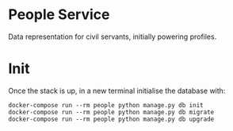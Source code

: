 # People Service

Data representation for civil servants, initially powering profiles.

# Init

Once the stack is up, in a new terminal initialise the database with:

    docker-compose run --rm people python manage.py db init
    docker-compose run --rm people python manage.py db migrate
    docker-compose run --rm people python manage.py db upgrade
